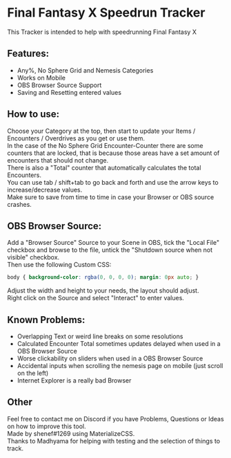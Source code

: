 # Final Fantasy X Speedrun Tracker
This Tracker is intended to help with speedrunning Final Fantasy X

## Features:
- Any%, No Sphere Grid and Nemesis Categories
- Works on Mobile
- OBS Browser Source Support
- Saving and Resetting entered values

## How to use:
Choose your Category at the top, then start to update your Items / Encounters / Overdrives as you get or use them.  
In the case of the No Sphere Grid Encounter-Counter there are some counters that are locked, that is because those areas have a set amount of encounters that should not change.  
There is also a "Total" counter that automatically calculates the total Encounters.  
You can use tab / shift+tab to go back and forth and use the arrow keys to increase/decrease values.  
Make sure to save from time to time in case your Browser or OBS source crashes.

## OBS Browser Source:
Add a "Browser Source" Source to your Scene in OBS, tick the "Local File" checkbox and browse to the file, untick the "Shutdown source when not visible" checkbox.  
Then use the following Custom CSS:  
```css
body { background-color: rgba(0, 0, 0, 0); margin: 0px auto; }
```
Adjust the width and height to your needs, the layout should adjust.  
Right click on the Source and select "Interact" to enter values.

## Known Problems:
- Overlapping Text or weird line breaks on some resolutions
- Calculated Encounter Total sometimes updates delayed when used in a OBS Browser Source
- Worse clickability on sliders when used in a OBS Browser Source
- Accidental inputs when scrolling the nemesis page on mobile (just scroll on the left)
- Internet Explorer is a really bad Browser

## Other
Feel free to contact me on Discord if you have Problems, Questions or Ideas on how to improve this tool.  
Made by shenef#1269 using MaterializeCSS.  
Thanks to Madhyama for helping with testing and the selection of things to track.
